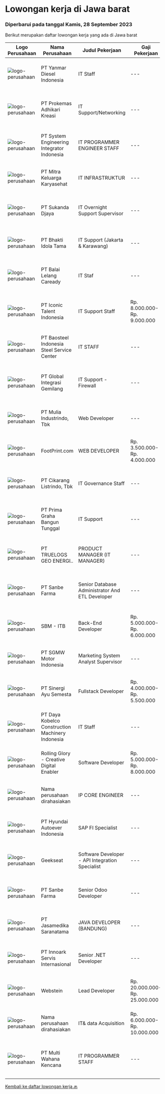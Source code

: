 
  # Lowongan kerja di Jawa barat

  ### Diperbarui pada tanggal Kamis, 28 September 2023

  Berikut merupakan daftar lowongan kerja yang ada di Jawa barat

  |Logo Perusahaan | Nama Perusahaan | Judul Pekerjaan | Gaji Pekerjaan | Lokasi | Deskripsi | Tanggal diunggah | Pranala |
  | -------------- | --------------- | --------------- | --------- | --------- | -------------- | ------- | ----------- |
  |![logo-perusahaan](https://image-service-cdn.seek.com.au/2f7c413b703b68da573e70fa60abb2dd0a6ab822/ee4dce1061f3f616224767ad58cb2fc751b8d2dc)|PT Yanmar Diesel Indonesia|IT Staff|---|Depok|Responsibilities Support users including YPD for all IT related technical issues (network connection, internet, video conference, PC, Printer, new PC...|Rabu, 27 September 2023|https://www.jobstreet.co.id/id/job/it-staff-4482621?token=0~e30588e5-9628-45f3-b3c6-a8ab4da5641b&sectionRank=1&jobId=jobstreet-id-job-4482621|
|![logo-perusahaan](https://image-service-cdn.seek.com.au/aad22c046560ae1c8e8432e5c19f2e69ed74c8be/ee4dce1061f3f616224767ad58cb2fc751b8d2dc)|PT Prokemas Adhikari Kreasi|IT Support/Networking|---|Cikarang|KUALIFIKASI Usia min 24 tahun - 30 tahun Pendidikan min S1 Jurusan Teknik Informatika Berpengalaman min 2 tahun Memiliki kemampuan networking Memiliki...|Selasa, 26 September 2023|https://www.jobstreet.co.id/id/job/it-support-networking-4481576?token=0~e30588e5-9628-45f3-b3c6-a8ab4da5641b&sectionRank=2&jobId=jobstreet-id-job-4481576|
|![logo-perusahaan](https://image-service-cdn.seek.com.au/b856bb87e424c0355811d1ec12dfa2e3e2c88257/ee4dce1061f3f616224767ad58cb2fc751b8d2dc)|PT System Engineering Integrator Indonesia|IT PROGRAMMER ENGINEER STAFF|---|Cikarang|Create application programs application and information technology according to customer requirements. Control projects master and sub schedules for...|Rabu, 27 September 2023|https://www.jobstreet.co.id/id/job/it-programmer-engineer-staff-4482418?token=0~e30588e5-9628-45f3-b3c6-a8ab4da5641b&sectionRank=3&jobId=jobstreet-id-job-4482418|
|![logo-perusahaan](https://image-service-cdn.seek.com.au/2d08a11a433d90f4eb0448b568bbe86ccbb06554/ee4dce1061f3f616224767ad58cb2fc751b8d2dc)|PT Mitra Keluarga Karyasehat|IT INFRASTRUKTUR|---|Bekasi|Bertanggung jawab dalam: Melakukan daily checklist terkait IT infrastruktur Memonitor perangkat server (Hyperconverged Infrastructure atau HCI,...|Rabu, 27 September 2023|https://www.jobstreet.co.id/id/job/it-infrastruktur-4482557?token=0~e30588e5-9628-45f3-b3c6-a8ab4da5641b&sectionRank=4&jobId=jobstreet-id-job-4482557|
|![logo-perusahaan](https://image-service-cdn.seek.com.au/6d56383b0316bf97f26e28d2c030d8c39fd1c836/ee4dce1061f3f616224767ad58cb2fc751b8d2dc)|PT Sukanda Djaya|IT Overnight Support Supervisor|---|Jawa Barat|Requirements : Experience 2 years in handling Helpdesk / Support User, Field Support Familiar with Helpdesk Ticketing System, Monitoring System...|Selasa, 26 September 2023|https://www.jobstreet.co.id/id/job/it-overnight-support-supervisor-4481645?token=0~e30588e5-9628-45f3-b3c6-a8ab4da5641b&sectionRank=5&jobId=jobstreet-id-job-4481645|
|![logo-perusahaan](https://image-service-cdn.seek.com.au/5dd9cc767fa4eab9dbf1deb441e1a67386c9f7ed/ee4dce1061f3f616224767ad58cb2fc751b8d2dc)|PT Bhakti Idola Tama|IT Support (Jakarta & Karawang)|---|Jakarta Barat|Persyaratan: Pendidikan minimal D1 Informatika Fresh Graduate atau berpengalam 1 tahun lebih diutamakan Suatu nilai plus bila menguasai konfigurasi...|Selasa, 26 September 2023|https://www.jobstreet.co.id/id/job/it-support-jakarta-karawang-4480645?token=0~e30588e5-9628-45f3-b3c6-a8ab4da5641b&sectionRank=6&jobId=jobstreet-id-job-4480645|
|![logo-perusahaan](https://image-service-cdn.seek.com.au/1d54b9315fe3a804acc4d74f391ab551271bdd42/ee4dce1061f3f616224767ad58cb2fc751b8d2dc)|PT Balai Lelang Caready|IT Staf|---|Bekasi|Responsibilities : Analyzing, diagnosing and installation to serveral area including desktop hardware, operating system, application software, network...|Senin, 25 September 2023|https://www.jobstreet.co.id/id/job/it-staf-4480000?token=0~e30588e5-9628-45f3-b3c6-a8ab4da5641b&sectionRank=7&jobId=jobstreet-id-job-4480000|
|![logo-perusahaan](https://image-service-cdn.seek.com.au/f5b5f929f9bdb5a01fc793ad27c3e2d43ee966b9/ee4dce1061f3f616224767ad58cb2fc751b8d2dc)|PT Iconic Talent Indonesia|IT Support Staff|Rp. 8.000.000-Rp. 9.000.000|Bekasi|Job DescriptionTechnical Support is responsible but not limited for:- answering, commenting and replying to any IT-related inquiries, - monitor and...|Senin, 25 September 2023|https://www.jobstreet.co.id/id/job/it-support-staff-4480524?token=0~e30588e5-9628-45f3-b3c6-a8ab4da5641b&sectionRank=8&jobId=jobstreet-id-job-4480524|
|![logo-perusahaan](https://image-service-cdn.seek.com.au/543e3148fa934c02c2e1b209147478d415134540/ee4dce1061f3f616224767ad58cb2fc751b8d2dc)|PT Baosteel Indonesia Steel Service Center|IT STAFF|---|Jawa Barat|Position Summary :Responsible for the procurement of goods and services that support all operational activities of the office and maintain the...|Senin, 25 September 2023|https://www.jobstreet.co.id/id/job/it-staff-4480278?token=0~e30588e5-9628-45f3-b3c6-a8ab4da5641b&sectionRank=9&jobId=jobstreet-id-job-4480278|
|![logo-perusahaan](https://i.ibb.co/sqvTCh9/112815900-stock-vector-no-image-available-icon-flat-vector.webp)|PT Global Integrasi Gemilang|IT Support - Firewall|---|Jakarta Raya|Persyaratan Memastikan Semua Komputer Perusahaan Normal Memastikan Semua Komputer Terhubung ke Jaringan Memastikan Seluruh Aplikasi Berjalan Lancar...|Senin, 25 September 2023|https://www.jobstreet.co.id/id/job/it-support-firewall-4479722?token=0~e30588e5-9628-45f3-b3c6-a8ab4da5641b&sectionRank=10&jobId=jobstreet-id-job-4479722|
|![logo-perusahaan](https://image-service-cdn.seek.com.au/a64b3d5d41bac9269c6c7e5823fd0fa8e1b01b6a/ee4dce1061f3f616224767ad58cb2fc751b8d2dc)|PT Mulia Industrindo, Tbk|Web Developer|---|Cikarang|QUALIFICATIONS Minimal Bachelor degree from Information System or Information Technology with minimum GPA 3.00 (scale of 4) from a reputable...|Selasa, 26 September 2023|https://www.jobstreet.co.id/id/job/web-developer-4481148?token=0~e30588e5-9628-45f3-b3c6-a8ab4da5641b&sectionRank=11&jobId=jobstreet-id-job-4481148|
|![logo-perusahaan](https://image-service-cdn.seek.com.au/b34b518ba7a40e5c401f48f3aa9f7fb0b0465cd7/ee4dce1061f3f616224767ad58cb2fc751b8d2dc)|FootPrint.com|WEB DEVELOPER|Rp. 3.500.000-Rp. 4.000.000|Bandung|Klien kami PT.AGUNG KEMUNINGWIJAYA / (Taman Kopo Indah 1 Komplek Industri no.6 Kecamatan Margahayu Kabupaten Bandung ) membutuhkan WEB...|Selasa, 26 September 2023|https://www.jobstreet.co.id/id/job/web-developer-4481418?token=0~e30588e5-9628-45f3-b3c6-a8ab4da5641b&sectionRank=12&jobId=jobstreet-id-job-4481418|
|![logo-perusahaan](https://image-service-cdn.seek.com.au/f3b1cb868c650da676716c50dbb745ad85194a6d/ee4dce1061f3f616224767ad58cb2fc751b8d2dc)|PT Cikarang Listrindo, Tbk|IT Governance Staff|---|Cikarang|Candidate must possess at least Diploma, Bachelor's Degree in IT Software 3 years experience IT Governance : COBIT, ITIL, ISO27001 Have one of above...|Senin, 25 September 2023|https://www.jobstreet.co.id/id/job/it-governance-staff-4479645?token=0~e30588e5-9628-45f3-b3c6-a8ab4da5641b&sectionRank=13&jobId=jobstreet-id-job-4479645|
|![logo-perusahaan](https://image-service-cdn.seek.com.au/8f4e613c6a60f7a2b573381aa12b7c4a8dfdc6e0/ee4dce1061f3f616224767ad58cb2fc751b8d2dc)|PT Prima Graha Bangun Tunggal|IT Support|---|Depok|Deskripsi Pekerjaan : Mampu menganalisa masalah dan berkomunikasi dengan baik Paham mengenai Trouble Shooting Hardware komputer dan system operasi...|Kamis, 21 September 2023|https://www.jobstreet.co.id/id/job/it-support-4477519?token=0~e30588e5-9628-45f3-b3c6-a8ab4da5641b&sectionRank=14&jobId=jobstreet-id-job-4477519|
|![logo-perusahaan](https://image-service-cdn.seek.com.au/e337479351564bf93e520b4dc38fd010932c49b7/ee4dce1061f3f616224767ad58cb2fc751b8d2dc)|PT TRUELOGS GEO ENERGI..|PRODUCT MANAGER (IT MANAGER)|---|Bekasi|Kualifikasi : Pengalaman minimum 2 tahun sebagai Product Manager /IT Manager di start up dan diutamakan yang memahami Odoo Maksimum usia 35 tahun ...|Rabu, 27 September 2023|https://www.jobstreet.co.id/id/job/product-manager-it-manager-4481928?token=0~e30588e5-9628-45f3-b3c6-a8ab4da5641b&sectionRank=15&jobId=jobstreet-id-job-4481928|
|![logo-perusahaan](https://image-service-cdn.seek.com.au/6d60d1bb470f6f3bdb9b3bb0bb3c41a3a5d98b9d/ee4dce1061f3f616224767ad58cb2fc751b8d2dc)|PT Sanbe Farma|Senior Database Administrator And ETL Developer|---|Bandung|Syarat Jabatan : Pendidikan minimal Sarjana Teknik Informatika atau Sistem Informasi dari Universitas Terkemuka Usia maksimal 45 tahun Pengalaman...|Rabu, 27 September 2023|https://www.jobstreet.co.id/id/job/senior-database-administrator-and-etl-developer-4482568?token=0~e30588e5-9628-45f3-b3c6-a8ab4da5641b&sectionRank=16&jobId=jobstreet-id-job-4482568|
|![logo-perusahaan](https://image-service-cdn.seek.com.au/f4652ecb3cb813daf8492980c75a562988e720c1/ee4dce1061f3f616224767ad58cb2fc751b8d2dc)|SBM - ITB|Back-End Developer|Rp. 5.000.000-Rp. 6.000.000|Jawa Barat|Persyaratan: Pendidikan Minimal D3 Jurusan Teknik Informatika, Sistem Informasi atau bidang terkait Memiliki pengalaman bekerja minimal 1 tahun sesuai...|Senin, 25 September 2023|https://www.jobstreet.co.id/id/job/back-end-developer-4479426?token=0~e30588e5-9628-45f3-b3c6-a8ab4da5641b&sectionRank=17&jobId=jobstreet-id-job-4479426|
|![logo-perusahaan](https://image-service-cdn.seek.com.au/bc6f0776fa6e85a8ab92a104ca05f63549ffac4f/ee4dce1061f3f616224767ad58cb2fc751b8d2dc)|PT SGMW Motor Indonesia|Marketing System Analyst Supervisor|---|Cikarang|Job Description: Bachelor's degree in computer science or a related IT field is often required Prior experience as a systems analyst or in a similar...|Senin, 25 September 2023|https://www.jobstreet.co.id/id/job/marketing-system-analyst-supervisor-4479687?token=0~e30588e5-9628-45f3-b3c6-a8ab4da5641b&sectionRank=18&jobId=jobstreet-id-job-4479687|
|![logo-perusahaan](https://image-service-cdn.seek.com.au/f0133b328bec0481d274945a8cdd19706bce340a/ee4dce1061f3f616224767ad58cb2fc751b8d2dc)|PT Sinergi Ayu Semesta|Fullstack Developer|Rp. 4.000.000-Rp. 5.500.000|Bogor|Sebagai Fullstack Developer di perusahaan kami, Anda akan memainkan peran penting dalam pengembangan dan pemeliharaan aplikasi web dan mobile kami....|Selasa, 26 September 2023|https://www.jobstreet.co.id/id/job/fullstack-developer-4481646?token=0~e30588e5-9628-45f3-b3c6-a8ab4da5641b&sectionRank=19&jobId=jobstreet-id-job-4481646|
|![logo-perusahaan](https://image-service-cdn.seek.com.au/108928814f07b117a8ca5232499f6f6881e777b0/ee4dce1061f3f616224767ad58cb2fc751b8d2dc)|PT Daya Kobelco Construction Machinery Indonesia|IT Staff|---|Bekasi|QUALIFICATION: Age max. 35 years old Graduated min a bachelor’s in informatic technology/computer science. Fluent in spoken and written English (B2)....|Jumat, 22 September 2023|https://www.jobstreet.co.id/id/job/it-staff-4478543?token=0~e30588e5-9628-45f3-b3c6-a8ab4da5641b&sectionRank=20&jobId=jobstreet-id-job-4478543|
|![logo-perusahaan](https://image-service-cdn.seek.com.au/102dca1c75fb558e6532d8df396235b956dd0e8e/ee4dce1061f3f616224767ad58cb2fc751b8d2dc)|Rolling Glory - Creative Digital Enabler|Software Developer|Rp. 5.000.000-Rp. 8.000.000|Jawa Barat|Responsibilities : Collaborate in digital product development with Project Manager, team, and stakeholders. Analyze, plan, and design software based...|Selasa, 26 September 2023|https://www.jobstreet.co.id/id/job/software-developer-4481032?token=0~e30588e5-9628-45f3-b3c6-a8ab4da5641b&sectionRank=21&jobId=jobstreet-id-job-4481032|
|![logo-perusahaan](https://i.ibb.co/sqvTCh9/112815900-stock-vector-no-image-available-icon-flat-vector.webp)|Nama perusahaan dirahasiakan|IP CORE ENGINEER|---|Bekasi|Responsibilities: Planed, designing, and implementing functional network infrastructure Resolving issues Monitoring, control, and maintenance network...|Selasa, 26 September 2023|https://www.jobstreet.co.id/id/job/ip-core-engineer-4481047?token=0~e30588e5-9628-45f3-b3c6-a8ab4da5641b&sectionRank=22&jobId=jobstreet-id-job-4481047|
|![logo-perusahaan](https://image-service-cdn.seek.com.au/6b27c1b5e1627dbb544ef316ebb60f2e612d82bc/ee4dce1061f3f616224767ad58cb2fc751b8d2dc)|PT Hyundai Autoever Indonesia|SAP FI Specialist|---|Cikarang|Responsibilities Perform requirement gathering and develop functional specifications Perform SAP customizing within the SAP FI module...|Selasa, 26 September 2023|https://www.jobstreet.co.id/id/job/sap-fi-specialist-4481159?token=0~e30588e5-9628-45f3-b3c6-a8ab4da5641b&sectionRank=23&jobId=jobstreet-id-job-4481159|
|![logo-perusahaan](https://image-service-cdn.seek.com.au/961432dbd4f6f598e568bbe95a11411dce0703c4/ee4dce1061f3f616224767ad58cb2fc751b8d2dc)|Geekseat|Software Developer - API Integration Specialist|---|Bali|Position Overview: We are seeking a highly skilled Software Developer with extensive expertise in API-first development frameworks and a deep...|Rabu, 27 September 2023|https://www.jobstreet.co.id/id/job/software-developer-api-integration-specialist-4482507?token=0~e30588e5-9628-45f3-b3c6-a8ab4da5641b&sectionRank=24&jobId=jobstreet-id-job-4482507|
|![logo-perusahaan](https://image-service-cdn.seek.com.au/6d60d1bb470f6f3bdb9b3bb0bb3c41a3a5d98b9d/ee4dce1061f3f616224767ad58cb2fc751b8d2dc)|PT Sanbe Farma|Senior Odoo Developer|---|Bandung|Syarat Jabatan : Pendidikan minimal Sarjana Teknik Informatika atau Sistem Informasi dari Universitas Terkemuka Usia maksimal 40 tahun Pengalaman...|Rabu, 27 September 2023|https://www.jobstreet.co.id/id/job/senior-odoo-developer-4482542?token=0~e30588e5-9628-45f3-b3c6-a8ab4da5641b&sectionRank=25&jobId=jobstreet-id-job-4482542|
|![logo-perusahaan](https://image-service-cdn.seek.com.au/172fba7ccd5ea4395b3bcad5f9d7d531f942b6e6/ee4dce1061f3f616224767ad58cb2fc751b8d2dc)|PT Jasamedika Saranatama|JAVA DEVELOPER (BANDUNG)|---|Bandung|Qualifications: Pendidikan min. D3 (Teknik Informatika / System Informatika / Management Informatika / Sistem Informasi) Memiliki inisiatif tinggi,...|Rabu, 27 September 2023|https://www.jobstreet.co.id/id/job/java-developer-bandung-4482063?token=0~e30588e5-9628-45f3-b3c6-a8ab4da5641b&sectionRank=26&jobId=jobstreet-id-job-4482063|
|![logo-perusahaan](https://image-service-cdn.seek.com.au/5f8b109dba2d1bd12e0f98858b63c67a0c0b684e/ee4dce1061f3f616224767ad58cb2fc751b8d2dc)|PT Innoark Servis Internasional|Senior .NET Developer|---|Bandung|We are looking for a Senior .NET Developer to join our IT department and build functional applications and websites.Senior .NET Developer...|Rabu, 27 September 2023|https://www.jobstreet.co.id/id/job/senior-.net-developer-4482626?token=0~e30588e5-9628-45f3-b3c6-a8ab4da5641b&sectionRank=27&jobId=jobstreet-id-job-4482626|
|![logo-perusahaan](https://image-service-cdn.seek.com.au/2dd747d4a4fc16d0e41b0f0897fe57e8377c6bbd/ee4dce1061f3f616224767ad58cb2fc751b8d2dc)|Webstein|Lead Developer|Rp. 20.000.000-Rp. 25.000.000|Bali|Who we areWebstein is a small web development agency who are committed to enhancing the digital footprint of small businesses. Who we’re looking...|Senin, 25 September 2023|https://www.jobstreet.co.id/id/job/lead-developer-4479650?token=0~e30588e5-9628-45f3-b3c6-a8ab4da5641b&sectionRank=28&jobId=jobstreet-id-job-4479650|
|![logo-perusahaan](https://i.ibb.co/sqvTCh9/112815900-stock-vector-no-image-available-icon-flat-vector.webp)|Nama perusahaan dirahasiakan|IT& data Acquisition|Rp. 6.000.000-Rp. 10.000.000|Jawa Barat|Menginplementasikan/menerapkan IOT (Internet Of Things) untuk akuisisi data operasional WTP &amp; WWTP secara online Memahami system otomatisasi...|Jumat, 22 September 2023|https://www.jobstreet.co.id/id/job/it-data-acquisition-4475187?token=0~e30588e5-9628-45f3-b3c6-a8ab4da5641b&sectionRank=29&jobId=jobstreet-id-job-4475187|
|![logo-perusahaan](https://image-service-cdn.seek.com.au/8a21d582e50f0d132f214ae36bd88b23e5a42b73/ee4dce1061f3f616224767ad58cb2fc751b8d2dc)|PT Multi Wahana Kencana|IT PROGRAMMER STAFF|---|Bandung|Deskripsi pekerjaan: Menerima, memprioritaskan, dan menyelesaikan permintaan bantuan IT. Instalasi dan software maintenance. Membuat aplikasi baik itu...|Sabtu, 23 September 2023|https://www.jobstreet.co.id/id/job/it-programmer-staff-4475839?token=0~e30588e5-9628-45f3-b3c6-a8ab4da5641b&sectionRank=30&jobId=jobstreet-id-job-4475839|


  [Kembali ke daftar lowongan kerja 🔙](../README.md#daftar-lowongan-kerja)
  
